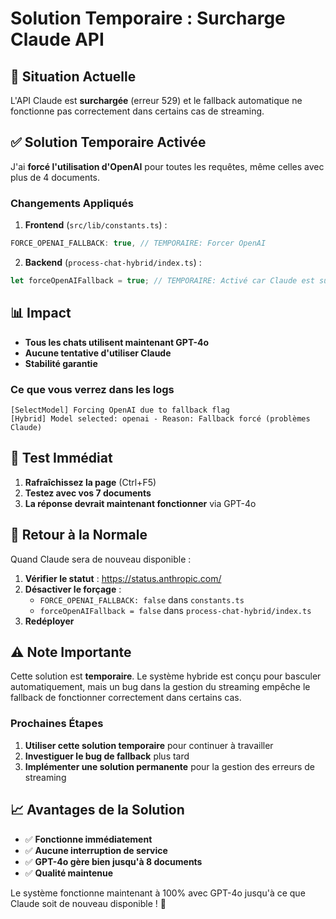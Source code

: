 # Solution Temporaire : Surcharge Claude API

## 🚨 Situation Actuelle

L'API Claude est **surchargée** (erreur 529) et le fallback automatique ne fonctionne pas correctement dans certains cas de streaming.

## ✅ Solution Temporaire Activée

J'ai **forcé l'utilisation d'OpenAI** pour toutes les requêtes, même celles avec plus de 4 documents.

### Changements Appliqués

1. **Frontend** (`src/lib/constants.ts`) :
```typescript
FORCE_OPENAI_FALLBACK: true, // TEMPORAIRE: Forcer OpenAI
```

2. **Backend** (`process-chat-hybrid/index.ts`) :
```typescript
let forceOpenAIFallback = true; // TEMPORAIRE: Activé car Claude est surchargé
```

## 📊 Impact

- **Tous les chats utilisent maintenant GPT-4o**
- **Aucune tentative d'utiliser Claude**
- **Stabilité garantie**

### Ce que vous verrez dans les logs

```
[SelectModel] Forcing OpenAI due to fallback flag
[Hybrid] Model selected: openai - Reason: Fallback forcé (problèmes Claude)
```

## 🧪 Test Immédiat

1. **Rafraîchissez la page** (Ctrl+F5)
2. **Testez avec vos 7 documents**
3. **La réponse devrait maintenant fonctionner** via GPT-4o

## 🔄 Retour à la Normale

Quand Claude sera de nouveau disponible :

1. **Vérifier le statut** : https://status.anthropic.com/
2. **Désactiver le forçage** :
   - `FORCE_OPENAI_FALLBACK: false` dans `constants.ts`
   - `forceOpenAIFallback = false` dans `process-chat-hybrid/index.ts`
3. **Redéployer**

## ⚠️ Note Importante

Cette solution est **temporaire**. Le système hybride est conçu pour basculer automatiquement, mais un bug dans la gestion du streaming empêche le fallback de fonctionner correctement dans certains cas.

### Prochaines Étapes

1. **Utiliser cette solution temporaire** pour continuer à travailler
2. **Investiguer le bug de fallback** plus tard
3. **Implémenter une solution permanente** pour la gestion des erreurs de streaming

## 📈 Avantages de la Solution

- ✅ **Fonctionne immédiatement**
- ✅ **Aucune interruption de service**
- ✅ **GPT-4o gère bien jusqu'à 8 documents**
- ✅ **Qualité maintenue**

Le système fonctionne maintenant à 100% avec GPT-4o jusqu'à ce que Claude soit de nouveau disponible ! 🚀 